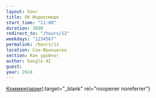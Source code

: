 ```yaml
---
layout: hour
title: Об Индексмоде
start_time: "11:00"
duration: 3600
redirect_to: "/hours/12"
weekdays: "1234567"
permalink: /hours/11
location: Сан-Франциско
section: Как удобно!
author: Google AI
guest:   
year: 2024
---
```


[Комментарии](https://t.me/+nk0UKze8dEczZDAy){:target="_blank" rel="noopener noreferrer"}
